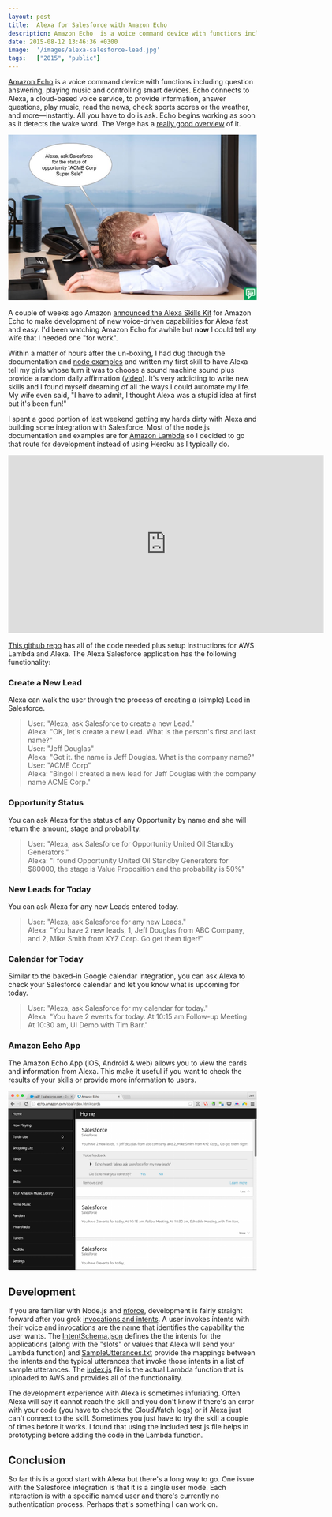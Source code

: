 ```yaml
---
layout: post
title:  Alexa for Salesforce with Amazon Echo
description: Amazon Echo  is a voice command device with functions including question answering, playing music and controlling smart devices. Echo connects to Alexa, a cloud-based voice service, to provide information, answer questions, play music, read the news, check sports scores or the weather, and more—instantly. All you have to do is ask. Echo begins working as soon as it detects the wake word. The Verge has a really good overview of it. A couple of weeks ago Amazon announced the Alexa Skills Kit for A
date: 2015-08-12 13:46:36 +0300
image:  '/images/alexa-salesforce-lead.jpg'
tags:   ["2015", "public"]
---
```

<p><a href="http://www.amazon.com/echo">Amazon Echo</a> is a voice command device with functions including question answering, playing music and controlling smart devices. Echo connects to Alexa, a cloud-based voice service, to provide information, answer questions, play music, read the news, check sports scores or the weather, and more—instantly. All you have to do is ask. Echo begins working as soon as it detects the wake word. The Verge has a <a href="http://www.theverge.com/2015/7/8/8913739/amazon-echo-re-review-in-the-real-world">really good overview</a> of it.</p>
<p><img src="images/amazon-echo-alexa-salesforce.jpg" alt="" ></p>
<p>A couple of weeks ago Amazon <a href="https://developer.amazon.com/public/community/post/Tx205N9U1UD338H/Introducing-the-Alexa-Skills-Kit-Enabling-Developers-to-Create-Entirely-New-Voic">announced the Alexa Skills Kit</a> for Amazon Echo to make development of new voice-driven capabilities for Alexa fast and easy. I'd been watching Amazon Echo for awhile but <strong>now</strong> I could tell my wife that I needed one "for work".</p>
<p>Within a matter of hours after the un-boxing, I had dug through the documentation and <a href="https://developer.amazon.com/public/solutions/alexa/alexa-skills-kit/docs/using-the-alexa-skills-kit-samples-node">node examples</a> and written my first skill to have Alexa tell my girls whose turn it was to choose a sound machine sound plus provide a random daily affirmation (<a href="https://vimeo.com/135664835">video</a>). It's very addicting to write new skills and I found myself dreaming of all the ways I could automate my life. My wife even said, "I have to admit, I thought Alexa was a stupid idea at first but it's been fun!"</p>
<p>I spent a good portion of last weekend getting my hards dirty with Alexa and building some integration with Salesforce. Most of the node.js documentation and examples are for <a href="https://aws.amazon.com/lambda/">Amazon Lambda</a> so I decided to go that route for development instead of using Heroku as I typically do.</p>
<div class="flex-video"><iframe width="640" height="360" src="https://www.youtube.com/embed/LPhSf7SFFTk" frameborder="0" allowfullscreen></iframe></div>
<p><a href="https://github.com/jeffdonthemic/amazon-echo-salesforce">This github repo</a> has all of the code needed plus setup instructions for AWS Lambda and Alexa. The Alexa Salesforce application has the following functionality:</p>
<h3 id="createanewlead">Create a New Lead</h3>
<p>Alexa can walk the user through the process of creating a (simple) Lead in Salesforce.</p>
<blockquote>
<p>User: "Alexa, ask Salesforce to create a new Lead."<br>
Alexa: "OK, let's create a new Lead. What is the person's first and last name?"<br>
User: "Jeff Douglas"<br>
Alexa: "Got it. the name is Jeff Douglas. What is the company name?"<br>
User: "ACME Corp"<br>
Alexa: "Bingo! I created a new lead for Jeff Douglas with the company name ACME Corp."</p>
</blockquote>
<h3 id="opportunitystatus">Opportunity Status</h3>
<p>You can ask Alexa for the status of any Opportunity by name and she will return the amount, stage and probability.</p>
<blockquote>
<p>User: "Alexa, ask Salesforce for Opportunity United Oil Standby Generators."<br>
Alexa: "I found Opportunity United Oil Standby Generators for $80000, the stage is Value Proposition and the probability is 50%"</p>
</blockquote>
<h3 id="newleadsfortoday">New Leads for Today</h3>
<p>You can ask Alexa for any new Leads entered today.</p>
<blockquote>
<p>User: "Alexa, ask Salesforce for any new Leads."<br>
Alexa: "You have 2 new leads, 1, Jeff Douglas from ABC Company, and 2, Mike Smith from XYZ Corp. Go get them tiger!"</p>
</blockquote>
<h3 id="calendarfortoday">Calendar for Today</h3>
<p>Similar to the baked-in Google calendar integration, you can ask Alexa to check your Salesforce calendar and let you know what is upcoming for today.</p>
<blockquote>
<p>User: "Alexa, ask Salesforce for my calendar for today."<br>
Alexa: "You have 2 events for today. At 10:15 am Follow-up Meeting. At 10:30 am, UI Demo with Tim Barr."</p>
</blockquote>
<h3 id="amazonechoapp">Amazon Echo App</h3>
<p>The Amazon Echo App (iOS, Android & web) allows you to view the cards and information from Alexa. This make it useful if you want to check the results of your skills or provide more information to users.</p>
<p><img src="images/Amazon_Echo.png" alt="" ></p>
<h2 id="development">Development</h2>
<p>If you are familiar with Node.js and <a href="https://github.com/kevinohara80/nforce">nforce</a>, development is fairly straight forward after you grok <a href="https://developer.amazon.com/public/solutions/alexa/alexa-skills-kit/getting-started-guide">invocations and intents</a>. A user invokes intents with their voice and invocations are the name that identifies the capability the user wants. The <a href="https://github.com/jeffdonthemic/amazon-echo-salesforce/blob/master/speechAssets/IntentSchema.json">IntentSchema.json</a> defines the the intents for the applications (along with the "slots" or values that Alexa will send your Lambda function) and <a href="https://github.com/jeffdonthemic/amazon-echo-salesforce/blob/master/speechAssets/SampleUtterances.txt">SampleUtterances.txt</a> provide the mappings between the intents and the typical utterances that invoke those intents in a list of sample utterances. The <a href="https://github.com/jeffdonthemic/amazon-echo-salesforce/blob/master/src/index.js">index.js</a> file is the actual Lambda function that is uploaded to AWS and provides all of the functionality.</p>
<p>The development experience with Alexa is sometimes infuriating. Often Alexa will say it cannot reach the skill and you don't know if there's an error with your code (you have to check the CloudWatch logs) or if Alexa just can't connect to the skill. Sometimes you just have to try the skill a couple of times before it works. I found that using the included test.js file helps in prototyping before adding the code in the Lambda function.</p>
<h2 id="conclusion">Conclusion</h2>
<p>So far this is a good start with Alexa but there's a long way to go. One issue with the Salesforce integration is that it is a single user mode. Each interaction is with a specific named user and there's currently no authentication process. Perhaps that's something I can work on.</p>

